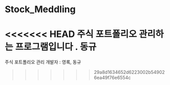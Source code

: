 # Stock_Meddling
<<<<<<< HEAD
주식 포트폴리오 관리하는 프로그램입니다 . 동규
=======

주식 포트폴리오 관리
개발자 : 영록, 동규
>>>>>>> 29a8d1634652d6223002b549026ea49f76e6554c
